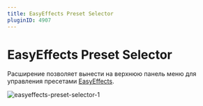 ```yaml
---
title: EasyEffects Preset Selector
pluginID: 4907
---
```


# EasyEffects Preset Selector

Расширение позволяет вынести на верхнюю панель меню для управления пресетами [EasyEffects](/easyeffects).

![easyeffects-preset-selector-1](/extensions/easyeffects-preset-selector/easyeffects-preset-selector-1.png)

<!--@include: ./parts/show-install-steps.md-->
